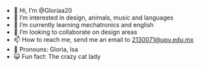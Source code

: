 - 💫 Hi, I’m @Gloriaa20
- 🤖 I’m interested in design, animals, music and languages
- 🌱 I’m currently learning mechatronics and english
- 📜 I’m looking to collaborate on design areas
- 📫 How to reach me, send me an email to 2130071@upv.edu.mx
- 🍂 Pronouns: Gloria, Isa
- 😺 Fun fact: The crazy cat lady

<!---
Gloriaa20/Gloriaa20 is a ✨ special ✨ repository because its `README.md` (this file) appears on your GitHub profile.
You can click the Preview link to take a look at your changes.
--->

